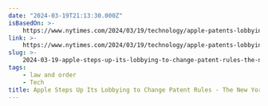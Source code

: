 ```yaml
---
date: "2024-03-19T21:13:30.000Z"
isBasedOn: >-
    https://www.nytimes.com/2024/03/19/technology/apple-patents-lobbying.html#:~:text=While%20it%20defends%20itself%20from,bring%20complaints%20before%20the%20I.T.C
link: >-
    https://www.nytimes.com/2024/03/19/technology/apple-patents-lobbying.html#:~:text=While%20it%20defends%20itself%20from,bring%20complaints%20before%20the%20I.T.C
slug: >-
    2024-03-19-apple-steps-up-its-lobbying-to-change-patent-rules-the-new-york-times
tags:
    - law and order
    - Tech
title: Apple Steps Up Its Lobbying to Change Patent Rules - The New York Times
---
```

